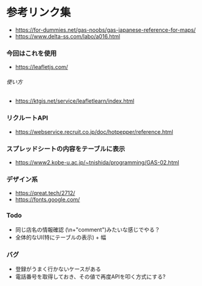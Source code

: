 # 参考リンク集

* https://for-dummies.net/gas-noobs/gas-japanese-reference-for-maps/
* https://www.delta-ss.com/labo/a016.html

### 今回はこれを使用
* https://leafletjs.com/
###### 使い方
* https://ktgis.net/service/leafletlearn/index.html

### リクルートAPI
* https://webservice.recruit.co.jp/doc/hotpepper/reference.html
### スプレッドシートの内容をテーブルに表示
* https://www2.kobe-u.ac.jp/~tnishida/programming/GAS-02.html

### デザイン系 
* https://qreat.tech/2712/
* https://fonts.google.com/

### Todo
* 同じ店名の情報確認 (\n+"comment")みたいな感じでやる？
* 全体的なUI(特にテーブルの表示) + 幅

### バグ
* 登録がうまく行かないケースがある
* 電話番号を取得しておき、その値で再度APIを叩く方式にする?